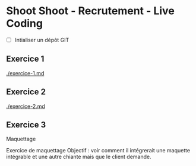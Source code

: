 # Shoot Shoot - Recrutement - Live Coding


- [ ] Intialiser un dépôt GIT

## Exercice 1

[./exercice-1.md](./exercice-1)


## Exercice 2 

[./exercice-2.md](./exercice-2)

## Exercice 3

Maquettage

Exercice de maquettage 
Objectif : voir comment il intégrerait une maquette intégrable et une autre chiante mais que le client demande.
